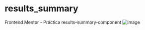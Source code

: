 # results_summary
Frontend Mentor - Práctica results-summary-component
![image](https://github.com/AlejandroMezaing/results_summary/assets/99505524/2ae2816b-551c-4f4b-b033-0d3e23e7fd5c)
